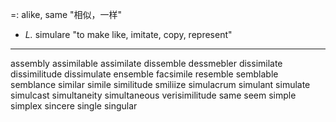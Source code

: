 =: alike, same "相似，一样"
- *L.* simulare "to make like, imitate, copy, represent"

---
assembly
assimilable
assimilate
dissemble
dessmebler
dissimilate
dissimilitude
dissimulate
ensemble
facsimile
resemble
semblable
semblance
similar
simile
similitude
smiliize
simulacrum
simulant
simulate
simulcast
simultaneity
simultaneous
verisimilitude
same
seem
simple
simplex
sincere
single
singular
